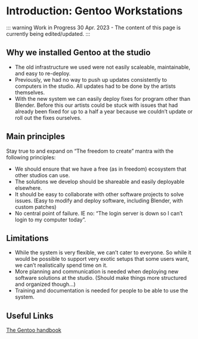 # Introduction: Gentoo Workstations 

::: warning Work in Progress
30 Apr. 2023 - The content of this page is currently being edited/updated.
:::

## Why we installed Gentoo at the studio

- The old infrastructure we used were not easily scaleable, maintainable, and easy to re-deploy.
- Previously, we had no way to push up updates consistently to computers in the studio. All updates had to be done by the artists themselves.
- With the new system we can easily deploy fixes for program other than Blender. Before this our artists could be stuck with issues that had already been fixed for up to a half a year because we couldn’t update or roll out the fixes ourselves.

## Main principles

Stay true to and expand on “The freedom to create” mantra with the following principles:

- We should ensure that we have a free (as in freedom) ecosystem that other studios can use.
- The solutions we develop should be shareable and easily deployable elsewhere.
- It should be easy to collaborate with other software projects to solve issues. (Easy to modify and deploy software, including Blender, with custom patches)
- No central point of failure. IE no: “The login server is down so I can’t login to my computer today”.

## Limitations

- While the system is very flexible, we can’t cater to everyone. So while it would be possible to support very exotic setups that some users want, we can’t realistically spend time on it.
- More planning and communication is needed when deploying new software solutions at the studio. (Should make things more structured and organized though…)
- Training and documentation is needed for people to be able to use the system.


## Useful Links
[The Gentoo handbook](https://wiki.gentoo.org/wiki/Handbook:AMD64)